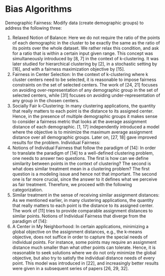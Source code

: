 # Bias Algorithms
Demographic Fairness: Modify data (create demographic groups) to address the following three:
1. Relaxed Notion of Balance: Here we do not require the ratio of the points of each demographic in the cluster to be exactly the same as the ratio of its points over the whole dataset. We rather relax this condition, and ask for a ratio that is within a certain input given range. This concept was simultaneously introduced by [8, 7] in the context of k-clustering. It was later studied for hierarchical clustering by [2], in a stochastic setting by [16], and with a fairness maximization objective by [15].
2. Fairness in Center Selection: In the context of k-clustering where k cluster centers need to be selected, it is reasonable to impose fairness constraints on the set of selected centers. The work of [24, 21] focuses on avoiding over-representation of any demographic group in the set of selected centers, while [31] focuses on avoiding under-representation of any group in the chosen centers.
3. Socially Fair k-Clustering: In many clustering applications, the quantity that really matters to each point is the distance to its assigned center. Hence, in the presence of multiple demographic groups it makes sense to consider a fairness metric that looks at the average assignment distance of each demographic. [1, 17] independently introduced a model where the objective is to minimize the maximum average assignment distance over all demographic groups. Later on, [27, 18] gave improved results for the problem.
Individual Fairness:
1. Notions of Individual Fairness that follow the paradigm of [14]: In order to translate the paradigm of [14] to a well-defined clustering problem, one needs to answer two questions. The first is how can we define similarity between points in the context of clustering? The second is what does similar treatment mean in a clustering problem? The first question is a modeling issue and hence not that important. The second one is far more crucial, since the answer to it defines what we perceive as fair treatment. Therefore, we proceed with the following categorization.
2. Similar treatment in the sense of receiving similar assignment distances: As we mentioned earlier, in many clustering applications, the quantity that really matters to each point is the distance to its assigned center. The work of [11] tries to provide comparable assignment distances to similar points.
Notions of Individual Fairness that diverge from the paradigm of [14]: 
1. A Center in My Neighborhood: In certain applications, minimizing a global objective on the assignment distances, e.g., the k-means objective, does not suffice in order to capture the special needs of individual points. For instance, some points may require an assignment distance much smaller than what other points can tolerate. Hence, it is reasonable to seek solutions where we do not only minimize the global objective, but also try to satisfy the individual distance needs of every point. This model was introduced in [22], and increasingly better results were given in a subsequent series of papers [26, 29, 32].
